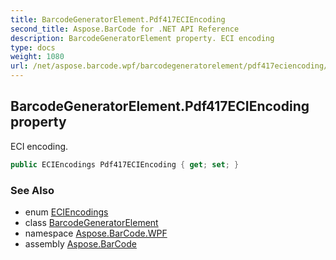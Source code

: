 ```yaml
---
title: BarcodeGeneratorElement.Pdf417ECIEncoding
second_title: Aspose.BarCode for .NET API Reference
description: BarcodeGeneratorElement property. ECI encoding
type: docs
weight: 1080
url: /net/aspose.barcode.wpf/barcodegeneratorelement/pdf417eciencoding/
---
```

## BarcodeGeneratorElement.Pdf417ECIEncoding property

ECI encoding.

```csharp
public ECIEncodings Pdf417ECIEncoding { get; set; }
```

### See Also

* enum [ECIEncodings](../../../aspose.barcode.generation/eciencodings/)
* class [BarcodeGeneratorElement](../)
* namespace [Aspose.BarCode.WPF](../../barcodegeneratorelement/)
* assembly [Aspose.BarCode](../../../)


